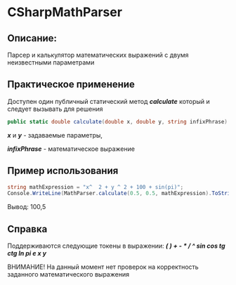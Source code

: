 # CSharpMathParser

## Описание:
Парсер и калькулятор математических выражений с двумя неизвестными параметрами

## Практическое применение

Доступен один публичный статический метод ***calculate*** который и следует вызывать для решения

```C#
public static double calculate(double x, double y, string infixPhrase)
```

***x*** и ***y*** - задаваемые параметры,

***infixPhrase*** - математическое выражение


## Пример использования

```C#
string mathExpression = "x^  2 + y ^ 2 + 100 + sin(pi)";
Console.WriteLine(MathParser.calculate(0.5, 0.5, mathExpression).ToString());
```

Вывод: 100,5


## Справка

Поддерживаются следующие токены в выражении:
***( ) + - * / ^ sin cos tg ctg ln pi e x y***

ВНИМАНИЕ! На данный момент нет проверок на корректность заданного математического выражения
